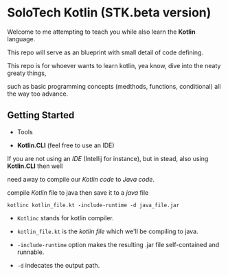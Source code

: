# SoloTech Kotlin (STK.beta version)

Welcome to me attempting to teach you while also learn the **Kotlin** language.

This repo will serve as an blueprint with small detail of code defining.

This repo is for whoever wants to learn kotlin, yea know, dive into the neaty greaty things,

such as basic programming concepts (medthods, functions, conditional) all the way too advance.


## Getting Started

* Tools
 - **Kotlin.CLI** (feel free to use an IDE)

If you are not using an *IDE* (Intellij for instance), but in stead, also using **Kotlin.CLI** then well

need away to compile our *Kotlin code* to *Java code*.


compile *Kotlin* file to java then save it to a *java* file 

```kotlinc kotlin_file.kt -include-runtime -d java_file.jar```

* ```Kotlinc``` stands for kotlin compiler.

* ```kotlin_file.kt``` is the *kotlin file* which we'll be compiling to java.

* ```-include-runtime``` option makes the resulting .jar file self-contained and runnable.

* ```-d``` indecates the output path.


